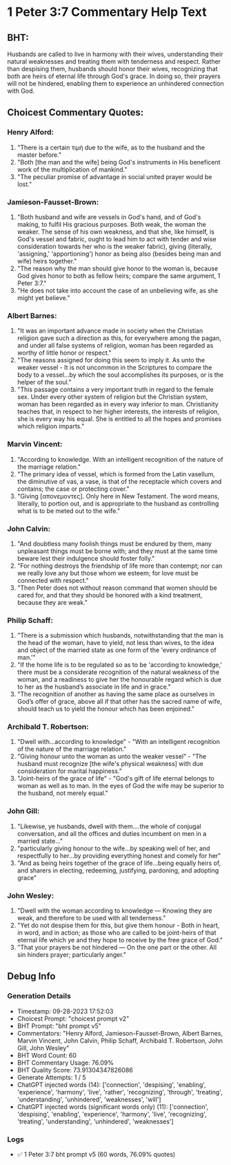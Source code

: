 # 1 Peter 3:7 Commentary Help Text

## BHT:
Husbands are called to live in harmony with their wives, understanding their natural weaknesses and treating them with tenderness and respect. Rather than despising them, husbands should honor their wives, recognizing that both are heirs of eternal life through God's grace. In doing so, their prayers will not be hindered, enabling them to experience an unhindered connection with God.

## Choicest Commentary Quotes:
### Henry Alford:
1. "There is a certain τιμή due to the wife, as to the husband and the master before."
2. "Both [the man and the wife] being God's instruments in His beneficent work of the multiplication of mankind."
3. "The peculiar promise of advantage in social united prayer would be lost."

### Jamieson-Fausset-Brown:
1. "Both husband and wife are vessels in God's hand, and of God's making, to fulfil His gracious purposes. Both weak, the woman the weaker. The sense of his own weakness, and that she, like himself, is God's vessel and fabric, ought to lead him to act with tender and wise consideration towards her who is the weaker fabric), giving (literally, 'assigning,' 'apportioning') honor as being also (besides being man and wife) heirs together."
2. "The reason why the man should give honor to the woman is, because God gives honor to both as fellow heirs; compare the same argument, 1 Peter 3:7."
3. "He does not take into account the case of an unbelieving wife, as she might yet believe."

### Albert Barnes:
1. "It was an important advance made in society when the Christian religion gave such a direction as this, for everywhere among the pagan, and under all false systems of religion, woman has been regarded as worthy of little honor or respect."
2. "The reasons assigned for doing this seem to imply it. As unto the weaker vessel - It is not uncommon in the Scriptures to compare the body to a vessel...by which the soul accomplishes its purposes, or is the helper of the soul."
3. "This passage contains a very important truth in regard to the female sex. Under every other system of religion but the Christian system, woman has been regarded as in every way inferior to man. Christianity teaches that, in respect to her higher interests, the interests of religion, she is every way his equal. She is entitled to all the hopes and promises which religion imparts."

### Marvin Vincent:
1. "According to knowledge. With an intelligent recognition of the nature of the marriage relation."
2. "The primary idea of vessel, which is formed from the Latin vasellum, the diminutive of vas, a vase, is that of the receptacle which covers and contains; the case or protecting cover."
3. "Giving [απονεμοντες]. Only here in New Testament. The word means, literally, to portion out, and is appropriate to the husband as controlling what is to be meted out to the wife."

### John Calvin:
1. "And doubtless many foolish things must be endured by them, many unpleasant things must be borne with; and they must at the same time beware lest their indulgence should foster folly."
2. "For nothing destroys the friendship of life more than contempt; nor can we really love any but those whom we esteem; for love must be connected with respect."
3. "Then Peter does not without reason command that women should be cared for, and that they should be honored with a kind treatment, because they are weak."

### Philip Schaff:
1. "There is a submission which husbands, notwithstanding that the man is the head of the woman, have to yield, not less than wives, to the idea and object of the married state as one form of the 'every ordinance of man.'"
2. "If the home life is to be regulated so as to be 'according to knowledge,' there must be a considerate recognition of the natural weakness of the woman, and a readiness to give her the honourable regard which is due to her as the husband’s associate in life and in grace."
3. "The recognition of another as having the same place as ourselves in God’s offer of grace, above all if that other has the sacred name of wife, should teach us to yield the honour which has been enjoined."

### Archibald T. Robertson:
1. "Dwell with...according to knowledge" - "With an intelligent recognition of the nature of the marriage relation."
2. "Giving honour unto the woman as unto the weaker vessel" - "The husband must recognize [the wife's physical weakness] with due consideration for marital happiness."
3. "Joint-heirs of the grace of life" - "God's gift of life eternal belongs to woman as well as to man. In the eyes of God the wife may be superior to the husband, not merely equal."

### John Gill:
1. "Likewise, ye husbands, dwell with them....the whole of conjugal conversation, and all the offices and duties incumbent on men in a married state..." 
2. "particularly giving honour to the wife...by speaking well of her, and respectfully to her...by providing everything honest and comely for her" 
3. "And as being heirs together of the grace of life...being equally heirs of, and sharers in electing, redeeming, justifying, pardoning, and adopting grace"

### John Wesley:
1. "Dwell with the woman according to knowledge — Knowing they are weak, and therefore to be used with all tenderness."
2. "Yet do not despise them for this, but give them honour - Both in heart, in word, and in action; as those who are called to be joint-heirs of that eternal life which ye and they hope to receive by the free grace of God."
3. "That your prayers be not hindered — On the one part or the other. All sin hinders prayer; particularly anger."


## Debug Info
### Generation Details
- Timestamp: 09-28-2023 17:52:03
- Choicest Prompt: "choicest prompt v2"
- BHT Prompt: "bht prompt v5"
- Commentators: "Henry Alford, Jamieson-Fausset-Brown, Albert Barnes, Marvin Vincent, John Calvin, Philip Schaff, Archibald T. Robertson, John Gill, John Wesley"
- BHT Word Count: 60
- BHT Commentary Usage: 76.09%
- BHT Quality Score: 73.91304347826086
- Generate Attempts: 1 / 5
- ChatGPT injected words (14):
	['connection', 'despising', 'enabling', 'experience', 'harmony', 'live', 'rather', 'recognizing', 'through', 'treating', 'understanding', 'unhindered', 'weaknesses', 'will']
- ChatGPT injected words (significant words only) (11):
	['connection', 'despising', 'enabling', 'experience', 'harmony', 'live', 'recognizing', 'treating', 'understanding', 'unhindered', 'weaknesses']

### Logs
- ✅ 1 Peter 3:7 bht prompt v5 (60 words, 76.09% quotes)